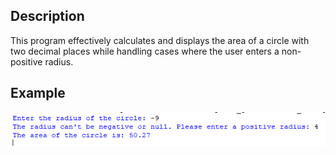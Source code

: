 ## Description
This program effectively calculates and displays the area of a circle with two decimal places
while handling cases where the user enters a non-positive radius.
## Example
<img src="https://github.com/er-hiba/Circle_Area/blob/5e4fee0d8bb29886a405f65f55919677c8d4bd10/example.png">
